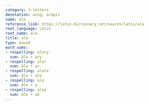 ```yaml
---
category: 3-letters
denotation: wing; armpit
name: ale
reference_link: https://latin-dictionary.net/search/latin/ala
root_language: Latin
root_name: ala
title: ale
type: bound
word_sums:
- respelling: alary
  sum: Ale + ary
- respelling: alar
  sum: Ale + ar
- respelling: alate
  sum: Ale + ate
- respelling: ala
  sum: Ale + a
- respelling: alae
  sum: Ale + ae
---
```

